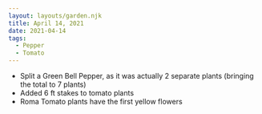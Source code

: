 ```yaml
---
layout: layouts/garden.njk
title: April 14, 2021
date: 2021-04-14
tags:
  - Pepper
  - Tomato
---
```

* Split a Green Bell Pepper, as it was actually 2 separate plants (bringing the total to 7 plants)
* Added 6 ft stakes to tomato plants
* Roma Tomato plants have the first yellow flowers